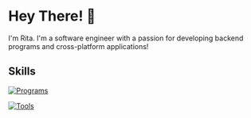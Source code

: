 # Hey There! 👋

I'm Rita. I'm a software engineer with a passion for developing backend programs and cross-platform applications!

## Skills

[![Programs](https://skillicons.dev/icons?i=go,py,flask,flutter,dart,angular,ts,js,html,css,mysql,sqlite,firebase,dynamodb,graphql)](https://skillicons.dev)<br/>

[![Tools](https://skillicons.dev/icons?i=gcp,aws,git,docker,postman,linux,powershell,md,vscode,figma)](https://skillicons.dev)<br/>
